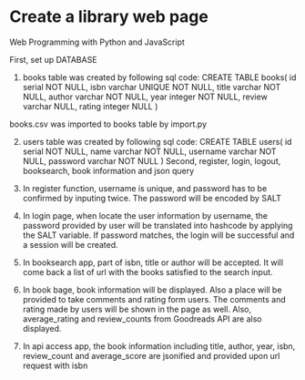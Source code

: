 # Create a library web page

Web Programming with Python and JavaScript

First, set up DATABASE
1. books table was created by following sql code:
CREATE TABLE books(
  id serial NOT NULL,
  isbn varchar UNIQUE NOT NULL,
  title varchar NOT NULL,
  author varchar NOT NULL,
  year integer NOT NULL,
  review varchar NULL,
  rating integer NULL
  )

books.csv was imported to books table by import.py

2. users table was created by following sql code:
CREATE TABLE users(
  id serial NOT NULL,
  name varchar NOT NULL,
  username varchar NOT NULL,
  password varchar NOT NULL
  )
Second, register, login, logout, booksearch, book information and json query

1. In register function, username is unique, and password has to be confirmed by inputing twice. The password
will be encoded by SALT
2. In login page, when locate the user information by username, the password provided by user will be translated
into hashcode by applying the SALT variable. If password matches, the login will be successful and a session will
be created.
3. In booksearch app, part of isbn, title or author will be accepted. It will come back a list of url with the books
satisfied to the search input.
4. In book bage, book information will be displayed. Also a place will be provided to take comments and rating form
users. The comments and rating made by users will be shown in the page as well. Also, average_rating and review_counts from Goodreads API are also displayed.
5. In api access app, the book information including title, author, year, isbn, review_count and average_score are jsonified and provided upon url request with isbn  
